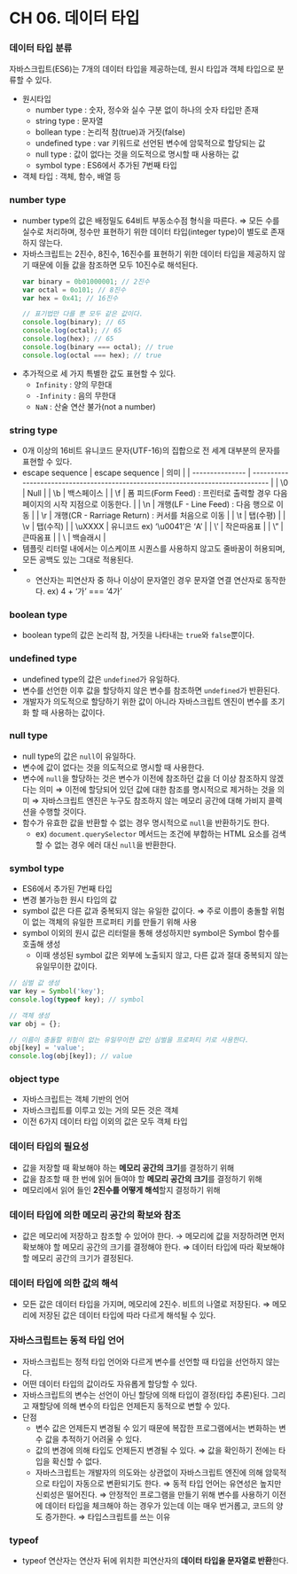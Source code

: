 # CH 06. 데이터 타입

### 데이터 타입 분류

자바스크립트(ES6)는 7개의 데이터 타입을 제공하는데, 원시 타입과 객체 타입으로 분류할 수 있다.

- 원시타입
  - number type : 숫자, 정수와 실수 구분 없이 하나의 숫자 타입만 존재
  - string type : 문자열
  - bollean type : 논리적 참(true)과 거짓(false)
  - undefined type : var 키워드로 선언된 변수에 암묵적으로 할당되는 값
  - null type : 값이 없다는 것을 의도적으로 명시할 때 사용하는 값
  - symbol type : ES6에서 추가된 7번째 타입
- 객체 타입 : 객체, 함수, 배열 등

### number type

- number type의 값은 배정밀도 64비트 부동소수점 형식을 따른다.
  ⇒ 모든 수를 실수로 처리하며, 정수만 표현하기 위한 데이터 타입(integer type)이 별도로 존재하지 않는다.
- 자바스크립트는 2진수, 8진수, 16진수를 표현하기 위한 데이터 타입을 제공하지 않기 때문에 이들 값을 참조하면 모두 10진수로 해석된다.
  ```jsx
  var binary = 0b01000001; // 2진수
  var octal = 0o101; // 8진수
  var hex = 0x41; // 16진수

  // 표기법만 다를 뿐 모두 같은 값이다.
  console.log(binary); // 65
  console.log(octal); // 65
  console.log(hex); // 65
  console.log(binary === octal); // true
  console.log(octal === hex); // true
  ```
- 추가적으로 세 가지 특별한 값도 표현할 수 있다.
  - `Infinity` : 양의 무한대
  - `-Infinity` : 음의 무한대
  - `NaN` : 산술 연산 불가(not a number)

### string type

- 0개 이상의 16비트 유니코드 문자(UTF-16)의 집합으로 전 세계 대부분의 문자를 표현할 수 있다.
- escape sequence
  | escape sequence | 의미                                                                            |
  | --------------- | ------------------------------------------------------------------------------- |
  | \0              | Null                                                                            |
  | \b              | 백스페이스                                                                      |
  | \f              | 폼 피드(Form Feed) : 프린터로 출력할 경우 다음 페이지의 시작 지점으로 이동한다. |
  | \n              | 개행(LF - Line Feed) : 다음 행으로 이동                                         |
  | \r              | 개행(CR - Rarriage Return) : 커서를 처음으로 이동                               |
  | \t              | 탭(수평)                                                                        |
  | \v              | 탭(수직)                                                                        |
  | \uXXXX          | 유니코드 ex) ‘\u0041’은 ‘A’                                                     |
  | \’              | 작은따옴표                                                                      |
  | \”              | 큰따옴표                                                                        |
  | \\              | 백슬래시                                                                        |
- 템플릿 리터럴 내에서는 이스케이프 시퀀스를 사용하지 않고도 줄바꿈이 허용되며, 모든 공백도 있는 그대로 적용된다.
- - 연산자는 피연산자 중 하나 이상이 문자열인 경우 문자열 연결 연산자로 동작한다. ex) 4 + ‘가’ === ‘4가’

### boolean type

- boolean type의 값은 논리적 참, 거짓을 나타내는 `true`와 `false`뿐이다.

### undefined type

- undefined type의 값은 `undefined`가 유일하다.
- 변수를 선언한 이후 값을 할당하지 않은 변수를 참조하면 `undefined`가 반환된다.
- 개발자가 의도적으로 할당하기 위한 값이 아니라 자바스크립트 엔진이 변수를 초기화 할 때 사용하는 값이다.

### null type

- null type의 값은 `null`이 유일하다.
- 변수에 값이 없다는 것을 의도적으로 명시할 때 사용한다.
- 변수에 `null`을 할당하는 것은 변수가 이전에 참조하던 값을 더 이상 참조하지 않겠다는 의미
  ⇒ 이전에 할당되어 있던 값에 대한 참조를 명시적으로 제거하는 것을 의미
  ⇒ 자바스크립트 엔진은 누구도 참조하지 않는 메모리 공간에 대해 가비지 콜렉션을 수행할 것이다.
- 함수가 유효한 값을 반환할 수 없는 경우 명시적으로 `null`을 반환하기도 한다.
  - ex) `document.querySelector` 메서드는 조건에 부합하는 HTML 요소를 검색할 수 없는 경우 에러 대신 `null`을 반환한다.

### symbol type

- ES6에서 추가된 7번째 타입
- 변경 불가능한 원시 타입의 값
- symbol 값은 다른 값과 중복되지 않는 유일한 값이다.
  ⇒ 주로 이름이 충돌할 위험이 없는 객체의 유일한 프로퍼티 키를 만들기 위해 사용
- symbol 이외의 원시 값은 리터럴을 통해 생성하지만 symbol은 Symbol 함수를 호출해 생성
  - 이때 생성된 symbol 값은 외부에 노출되지 않고, 다른 값과 절대 중복되지 않는 유일무이한 값이다.

```jsx
// 심벌 값 생성
var key = Symbol('key');
console.log(typeof key); // symbol

// 객체 생성
var obj = {};

// 이름이 충돌할 위험이 없는 유일무이한 값인 심벌을 프로퍼티 키로 사용한다.
obj[key] = 'value';
console.log(obj[key]); // value
```

### object type

- 자바스크립트는 객체 기반의 언어
- 자바스크립트를 이루고 있는 거의 모든 것은 객체
- 이전 6가지 데이터 타입 이외의 값은 모두 객체 타입

### 데이터 타입의 필요성

- 값을 저장할 때 확보해야 하는 **메모리 공간의 크기**를 결정하기 위해
- 값을 참조할 때 한 번에 읽어 들여야 할 **메모리 공간의 크기**를 결정하기 위해
- 메모리에서 읽어 들인 **2진수를 어떻게 해석**할지 결정하기 위해

### 데이터 타입에 의한 메모리 공간의 확보와 참조

- 값은 메모리에 저장하고 참조할 수 있어야 한다. → 메모리에 값을 저장하려면 먼저 확보해야 할 메모리 공간의 크기를 결정해야 한다.
  ⇒ 데이터 타입에 따라 확보해야 할 메모리 공간의 크기가 결정된다.

### 데이터 타입에 의한 값의 해석

- 모든 값은 데이터 타입을 가지며, 메모리에 2진수. 비트의 나열로 저장된다.
  ⇒ 메모리에 저장된 값은 데이터 타입에 따라 다르게 해석될 수 있다.

### 자바스크립트는 동적 타입 언어

- 자바스크립트는 정적 타입 언어와 다르게 변수를 선언할 때 타입을 선언하지 않는다.
- 어떤 데이터 타입의 값이라도 자유롭게 할당할 수 있다.
- 자바스크립트의 변수는 선언이 아닌 할당에 의해 타입이 결정(타입 추론)된다. 그리고 재할당에 의해 변수의 타입은 언제든지 동적으로 변할 수 있다.
- 단점
  - 변수 값은 언제든지 변경될 수 있기 때문에 복잡한 프로그램에서는 변화하는 변수 값을 추적하기 어려울 수 있다.
  - 값의 변경에 의해 타입도 언제든지 변경될 수 있다. ⇒ 값을 확인하기 전에는 타입을 확신할 수 없다.
  - 자바스크립트는 개발자의 의도와는 상관없이 자바스크립트 엔진에 의해 암묵적으로 타입이 자동으로 변환되기도 한다.
  ⇒ 동적 타입 언어는 유연성은 높지만 신뢰성은 떨어진다.
  ⇒ 안정적인 프로그램을 만들기 위해 변수를 사용하기 이전에 데이터 타입을 체크해야 하는 경우가 있는데 이는 매우 번거롭고, 코드의 양도 증가한다.
  ⇒ 타입스크립트를 쓰는 이유

### typeof

- typeof 연산자는 연산자 뒤에 위치한 피연산자의 **데이터 타입을 문자열로 반환**한다.
